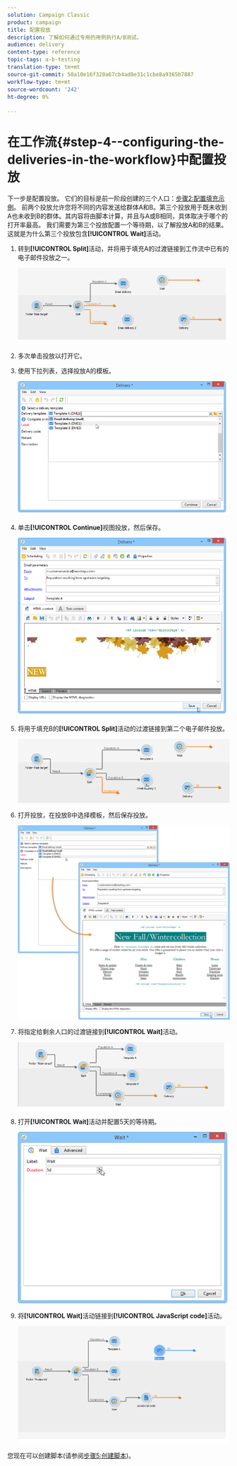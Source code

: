 ```yaml
---
solution: Campaign Classic
product: campaign
title: 配置投放
description: 了解如何通过专用的用例执行A/B测试。
audience: delivery
content-type: reference
topic-tags: a-b-testing
translation-type: tm+mt
source-git-commit: 50a10e16f320a67cb4ad0e31c1cbe8a9365b7887
workflow-type: tm+mt
source-wordcount: '242'
ht-degree: 0%

---
```



# 在工作流{#step-4--configuring-the-deliveries-in-the-workflow}中配置投放

下一步是配置投放。 它们的目标是前一阶段创建的三个人口：[步骤2:配置填充示例](#step-2--configuring-population-samples)。 前两个投放允许您将不同的内容发送给群体A和B。第三个投放用于既未收到A也未收到B的群体。其内容将由脚本计算，并且与A或B相同，具体取决于哪个的打开率最高。 我们需要为第三个投放配置一个等待期，以了解投放A和B的结果。这就是为什么第三个投放包含&#x200B;**[!UICONTROL Wait]**&#x200B;活动。

1. 转到&#x200B;**[!UICONTROL Split]**&#x200B;活动，并将用于填充A的过渡链接到工作流中已有的电子邮件投放之一。

   ![](assets/use_case_abtesting_createdeliveries_001.png)

1. 多次单击投放以打开它。
1. 使用下拉列表，选择投放A的模板。

   ![](assets/use_case_abtesting_createdeliveries_003.png)

1. 单击&#x200B;**[!UICONTROL Continue]**&#x200B;视图投放，然后保存。

   ![](assets/use_case_abtesting_createdeliveries_002.png)

1. 将用于填充B的&#x200B;**[!UICONTROL Split]**&#x200B;活动的过渡链接到第二个电子邮件投放。

   ![](assets/use_case_abtesting_createdeliveries_004.png)

1. 打开投放，在投放B中选择模板，然后保存投放。

   ![](assets/use_case_abtesting_createdeliveries_005.png)

1. 将指定给剩余人口的过渡链接到&#x200B;**[!UICONTROL Wait]**&#x200B;活动。

   ![](assets/use_case_abtesting_createdeliveries_006.png)

1. 打开&#x200B;**[!UICONTROL Wait]**&#x200B;活动并配置5天的等待期。

   ![](assets/use_case_abtesting_createdeliveries_007.png)

1. 将&#x200B;**[!UICONTROL Wait]**&#x200B;活动链接到&#x200B;**[!UICONTROL JavaScript code]**&#x200B;活动。

   ![](assets/use_case_abtesting_createdeliveries_008.png)

您现在可以创建脚本(请参阅[步骤5:创建脚本](../../delivery/using/a-b-testing-uc-script.md))。
